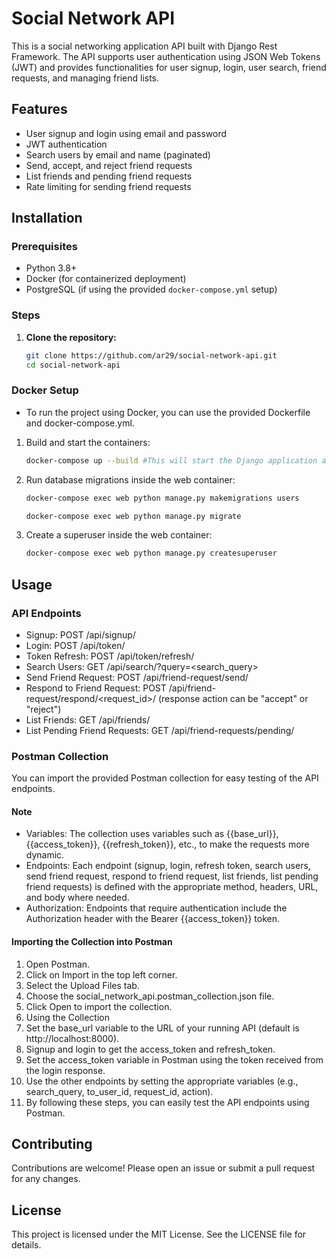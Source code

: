 # Social Network API

This is a social networking application API built with Django Rest Framework. The API supports user authentication using JSON Web Tokens (JWT) and provides functionalities for user signup, login, user search, friend requests, and managing friend lists.

## Features

- User signup and login using email and password
- JWT authentication
- Search users by email and name (paginated)
- Send, accept, and reject friend requests
- List friends and pending friend requests
- Rate limiting for sending friend requests

## Installation

### Prerequisites

- Python 3.8+
- Docker (for containerized deployment)
- PostgreSQL (if using the provided `docker-compose.yml` setup)

### Steps

1. **Clone the repository:**

   ```sh
   git clone https://github.com/ar29/social-network-api.git
   cd social-network-api
   ```

### Docker Setup

- To run the project using Docker, you can use the provided Dockerfile and docker-compose.yml.

1. Build and start the containers:
    ```sh
    docker-compose up --build #This will start the Django application and a PostgreSQL database.
    ```

2. Run database migrations inside the web container:
    ```sh
    docker-compose exec web python manage.py makemigrations users
    ```
    ```sh
    docker-compose exec web python manage.py migrate
    ```

3. Create a superuser inside the web container:
    ```sh
    docker-compose exec web python manage.py createsuperuser
    ```

## Usage

### API Endpoints
- Signup: POST /api/signup/
- Login: POST /api/token/
- Token Refresh: POST /api/token/refresh/
- Search Users: GET /api/search/?query=<search_query>
- Send Friend Request: POST /api/friend-request/send/
- Respond to Friend Request: POST /api/friend-request/respond/<request_id>/ (response action can be "accept" or "reject")
- List Friends: GET /api/friends/
- List Pending Friend Requests: GET /api/friend-requests/pending/

### Postman Collection
You can import the provided Postman collection for easy testing of the API endpoints.

#### Note
- Variables: The collection uses variables such as {{base_url}}, {{access_token}}, {{refresh_token}}, etc., to make the requests more dynamic.
- Endpoints: Each endpoint (signup, login, refresh token, search users, send friend request, respond to friend request, list friends, list pending friend requests) is defined with the appropriate method, headers, URL, and body where needed.
- Authorization: Endpoints that require authentication include the Authorization header with the Bearer {{access_token}} token.

#### Importing the Collection into Postman
1. Open Postman.
2. Click on Import in the top left corner.
3. Select the Upload Files tab.
4. Choose the social_network_api.postman_collection.json file.
5. Click Open to import the collection.
6. Using the Collection
7. Set the base_url variable to the URL of your running API (default is http://localhost:8000).
8. Signup and login to get the access_token and refresh_token.
9. Set the access_token variable in Postman using the token received from the login response.
10. Use the other endpoints by setting the appropriate variables (e.g., search_query, to_user_id, request_id, action).
11. By following these steps, you can easily test the API endpoints using Postman.

## Contributing

Contributions are welcome! Please open an issue or submit a pull request for any changes.

## License

This project is licensed under the MIT License. See the LICENSE file for details.